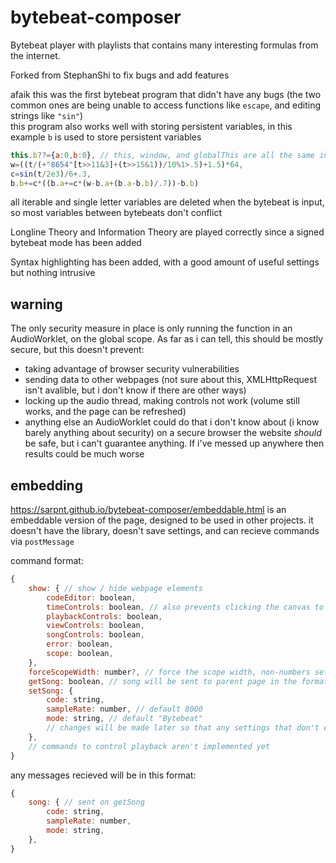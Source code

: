 # bytebeat-composer
Bytebeat player with playlists that contains many interesting formulas from the internet.

Forked from StephanShi to fix bugs and add features

afaik this was the first bytebeat program that didn't have any bugs (the two common ones are being unable to access functions like `escape`, and editing strings like `"sin"`)  
this program also works well with storing persistent variables, in this example `b` is used to store persistent variables
```js
this.b??={a:0,b:0}, // this, window, and globalThis are all the same in this context
w=((t/(+"8654"[t>>11&3]+(t>>15&1))/10%1>.5)+1.5)*64,
c=sin(t/2e3)/6+.3,
b.b+=c*((b.a+=c*(w-b.a+(b.a-b.b)/.7))-b.b)
```
all iterable and single letter variables are deleted when the bytebeat is input, so most variables between bytebeats don't conflict

Longline Theory and Information Theory are played correctly since a signed bytebeat mode has been added

Syntax highlighting has been added, with a good amount of useful settings but nothing intrusive

## warning

The only security measure in place is only running the function in an AudioWorklet, on the global scope.
As far as i can tell, this should be mostly secure, but this doesn't prevent:
- taking advantage of browser security vulnerabilities
- sending data to other webpages (not sure about this, XMLHttpRequest isn't avalible, but i don't know if there are other ways)
- locking up the audio thread, making controls not work (volume still works, and the page can be refreshed)
- anything else an AudioWorklet could do that i don't know about (i know barely anything about security)
on a secure browser the website _should_ be safe, but i can't guarantee anything.
If i've messed up anywhere then results could be much worse

## embedding

https://sarpnt.github.io/bytebeat-composer/embeddable.html is an embeddable version of the page, designed to be used in other projects.
it doesn't have the library, doesn't save settings, and can recieve commands via `postMessage`

command format:
```js
{
	show: { // show / hide webpage elements
		codeEditor: boolean,
		timeControls: boolean, // also prevents clicking the canvas to start/stop song
		playbackControls: boolean,
		viewControls: boolean,
		songControls: boolean,
		error: boolean,
		scope: boolean,
	},
	forceScopeWidth: number?, // force the scope width, non-numbers set back to auto
	getSong: boolean, // song will be sent to parent page in the format
	setSong: {
		code: string,
		sampleRate: number, // default 8000
		mode: string, // default "Bytebeat"
		// changes will be made later so that any settings that don't exist here won't be changed
	},
	// commands to control playback aren't implemented yet
}
```

any messages recieved will be in this format:
```js
{
	song: { // sent on getSong
		code: string,
		sampleRate: number,
		mode: string,
	},
}
```